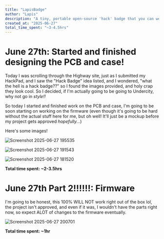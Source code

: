 ```yaml
---
title: "LapisBadge"
author: "Lapis"
description: "A tiny, portable open-source 'hack' badge that you can wear, and program to show whatever you can make!"
created_at: "2025-06-27"
total_time_spent: "~3-4.5hrs"
---
```


# June 27th: Started and finished designing the PCB and case!

Today I was scrolling through the Highway site, just as I submitted my HackPad, and I saw the "Hack Badge" idea listed, and I wondered, "what the hell is a hack badge??" so I found the images provided, and holy crap they look cool. So I decided, if I'm actually going to be going to Undercity, why not go in *style!!*

So today I started and finished work on the PCB and case, I'm going to be soon starting on working on the firmware (even though it's going to be hard without the actual stuff here for me, but oh well! It'll just be a mockup before my project gets approved *hopefully...*)

Here's some images!

![Screenshot 2025-06-27 195535](https://github.com/user-attachments/assets/8827b0d7-5df3-4b93-81e0-518397cae123)


![Screenshot 2025-06-27 191543](https://github.com/user-attachments/assets/9acbbc0b-067f-46cf-a326-244b276c7b06)


![Screenshot 2025-06-27 181520](https://github.com/user-attachments/assets/8194b5e8-565a-4d04-a741-f37a00e79612)


**Total time spent: ~2-3.5hrs**

# June 27th Part 2!!!!!!: Firmware

I'm going to be honest, this 100% WILL NOT work right out of the box lol, the project isn't approved, and even if it was, I wouldn't have the parts right now, so expect ALOT of changes to the firmware eventually.

![Screenshot 2025-06-27 200701](https://github.com/user-attachments/assets/bd8d583d-da23-4a81-b3e6-c5cbe4989302)

**Total time spent: ~1hr**
